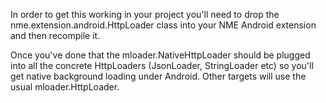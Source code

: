 In order to get this working in your project you'll need to drop the nme.extension.android.HttpLoader class 
into your NME Android extension and then recompile it.

Once you've done that the mloader.NativeHttpLoader should be plugged into all the concrete HttpLoaders 
(JsonLoader, StringLoader etc) so you'll get native background loading under Android. Other targets 
will use the usual mloader.HttpLoader.
